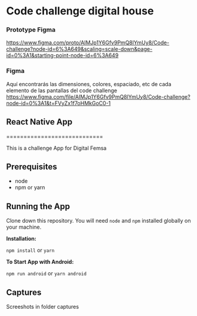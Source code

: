 # Code challenge digital house

  

### Prototype Figma
https://www.figma.com/proto/AIMJp1Y6Gfv9PmQ8lYmUy8/Code-challenge?node-id=6%3A649&scaling=scale-down&page-id=0%3A1&starting-point-node-id=6%3A649

### Figma
Aquí encontrarás las dimensiones, colores, espaciado, etc de cada elemento de las pantallas del code challenge
https://www.figma.com/file/AIMJp1Y6Gfv9PmQ8lYmUy8/Code-challenge?node-id=0%3A1&t=FVyZx1f7oHMkGoC0-1


## React Native App
============================

This is a challenge App for Digital Femsa

**Prerequisites**
------------- 

- node
- npm or yarn

**Running the App**
---------------
Clone down this repository. You will need `node` and `npm` installed globally on your machine.  

**Installation:**

`npm install`  or `yarn`

**To Start App with Android:**

`npm run android` or `yarn android`

**Captures**
--------------------
Screeshots in folder captures